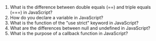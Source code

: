 

1. What is the difference between double equals (==) and triple equals (===) in JavaScript?
2. How do you declare a variable in JavaScript?
3. What is the function of the "use strict" keyword in JavaScript?
4. What are the differences between null and undefined in JavaScript?
5. What is the purpose of a callback function in JavaScript?